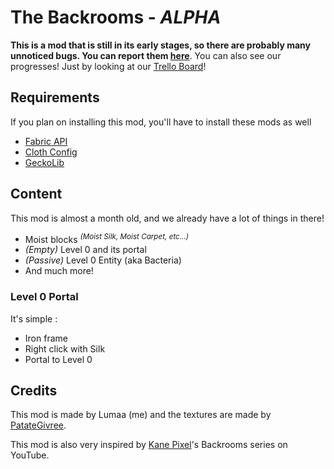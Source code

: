 # The Backrooms - *ALPHA*
**This is a mod that is still in its early stages, so there are probably many unnoticed bugs. You can report them [here](https://github.com/u-lumaa/BackroomsMod/issues)**. You can also see our progresses! Just by looking at our [Trello Board](https://trello.com/b/gDUJ7vvz/the-backrooms-mod)!

## Requirements
If you plan on installing this mod, you'll have to install these mods as well
- [Fabric API](https://cdn.modrinth.com/data/P7dR8mSH/versions/0.58.0+1.19/fabric-api-0.58.0%2B1.19.jar)
- [Cloth Config](https://cdn.modrinth.com/data/9s6osm5g/versions/8.0.75+fabric/cloth-config-8.0.75-fabric.jar)
- [GeckoLib](https://www.curseforge.com/minecraft/mc-mods/geckolib/download/3930006)

## Content
This mod is almost a month old, and we already have a lot of things in there!
- Moist blocks <sup>*(Moist Silk, Moist Carpet, etc...)*</sup>
- *(Empty)* Level 0 and its portal
- *(Passive)* Level 0 Entity (aka Bacteria)
- And much more!

### Level 0 Portal
It's simple :
- Iron frame
- Right click with Silk
- Portal to Level 0

## Credits
This mod is made by Lumaa (me) and the textures are made by [PatateGivree](https://namemc.com/profile/PatateGivree.1).

This mod is also very inspired by [Kane Pixel](https://www.youtube.com/c/KANEpixels)'s Backrooms series on YouTube.
